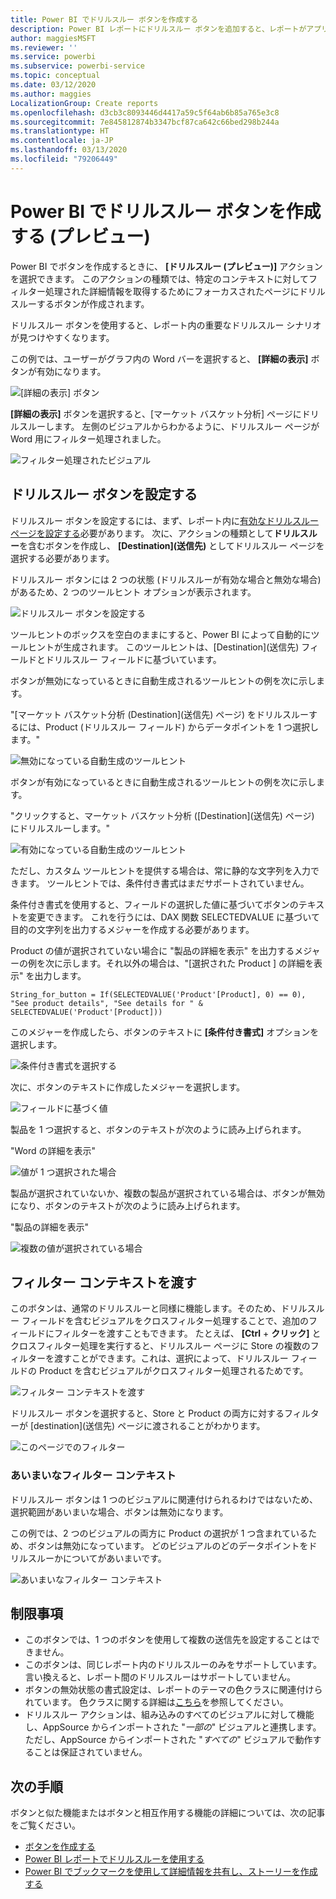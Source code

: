 ```yaml
---
title: Power BI でドリルスルー ボタンを作成する
description: Power BI レポートにドリルスルー ボタンを追加すると、レポートがアプリのように動作して、ユーザーとの連携を深めることができます。
author: maggiesMSFT
ms.reviewer: ''
ms.service: powerbi
ms.subservice: powerbi-service
ms.topic: conceptual
ms.date: 03/12/2020
ms.author: maggies
LocalizationGroup: Create reports
ms.openlocfilehash: d3cb3c8093446d4417a59c5f64ab6b85a765e3c8
ms.sourcegitcommit: 7e845812874b3347bcf87ca642c66bed298b244a
ms.translationtype: HT
ms.contentlocale: ja-JP
ms.lasthandoff: 03/13/2020
ms.locfileid: "79206449"
---
```

# <a name="create-a-drill-through-button-in-power-bi-preview"></a>Power BI でドリルスルー ボタンを作成する (プレビュー)

Power BI でボタンを作成するときに、 **[ドリルスルー (プレビュー)]** アクションを選択できます。 このアクションの種類では、特定のコンテキストに対してフィルター処理された詳細情報を取得するためにフォーカスされたページにドリルスルーするボタンが作成されます。

ドリルスルー ボタンを使用すると、レポート内の重要なドリルスルー シナリオが見つけやすくなります。

この例では、ユーザーがグラフ内の Word バーを選択すると、 **[詳細の表示]** ボタンが有効になります。

![[詳細の表示] ボタン](media/desktop-drill-through-buttons/power-bi-drill-through-visual-button.png)

**[詳細の表示]** ボタンを選択すると、[マーケット バスケット分析] ページにドリルスルーします。 左側のビジュアルからわかるように、ドリルスルー ページが Word 用にフィルター処理されました。

![フィルター処理されたビジュアル](media/desktop-drill-through-buttons/power-bi-drill-through-destination.png)

## <a name="set-up-a-drill-through-button"></a>ドリルスルー ボタンを設定する

ドリルスルー ボタンを設定するには、まず、レポート内に[有効なドリルスルー ページを設定する](desktop-drillthrough.md)必要があります。 次に、アクションの種類として**ドリルスルー**を含むボタンを作成し、 **[Destination]\(送信先\)** としてドリルスルー ページを選択する必要があります。

ドリルスルー ボタンには 2 つの状態 (ドリルスルーが有効な場合と無効な場合) があるため、2 つのツールヒント オプションが表示されます。

![ドリルスルー ボタンを設定する](media/desktop-drill-through-buttons/power-bi-create-drill-through-button.png)

ツールヒントのボックスを空白のままにすると、Power BI によって自動的にツールヒントが生成されます。 このツールヒントは、[Destination]\(送信先\) フィールドとドリルスルー フィールドに基づいています。

ボタンが無効になっているときに自動生成されるツールヒントの例を次に示します。

"[マーケット バスケット分析 (Destination]\(送信先\) ページ) をドリルスルーするには、Product (ドリルスルー フィールド) からデータポイントを 1 つ選択します。"

![無効になっている自動生成のツールヒント](media/desktop-drill-through-buttons/power-bi-drill-through-tooltip-disabled.png)

ボタンが有効になっているときに自動生成されるツールヒントの例を次に示します。

"クリックすると、マーケット バスケット分析 ([Destination]\(送信先\) ページ) にドリルスルーします。"

![有効になっている自動生成のツールヒント](media/desktop-drill-through-buttons/power-bi-drill-through-visual-button.png)

ただし、カスタム ツールヒントを提供する場合は、常に静的な文字列を入力できます。 ツールヒントでは、条件付き書式はまだサポートされていません。

条件付き書式を使用すると、フィールドの選択した値に基づいてボタンのテキストを変更できます。 これを行うには、DAX 関数 SELECTEDVALUE に基づいて目的の文字列を出力するメジャーを作成する必要があります。

Product の値が選択されていない場合に "製品の詳細を表示" を出力するメジャーの例を次に示します。それ以外の場合は、"[選択された Product ] の詳細を表示" を出力します。

```
String_for_button = If(SELECTEDVALUE('Product'[Product], 0) == 0), "See product details", "See details for " & SELECTEDVALUE('Product'[Product]))
```

このメジャーを作成したら、ボタンのテキストに **[条件付き書式]** オプションを選択します。

![条件付き書式を選択する](media/desktop-drill-through-buttons/power-bi-button-conditional-tooltip.png)

次に、ボタンのテキストに作成したメジャーを選択します。

![フィールドに基づく値](media/desktop-drill-through-buttons/power-bi-conditional-measure.png)

製品を 1 つ選択すると、ボタンのテキストが次のように読み上げられます。

"Word の詳細を表示"

![値が 1 つ選択された場合](media/desktop-drill-through-buttons/power-bi-conditional-button-text.png)

製品が選択されていないか、複数の製品が選択されている場合は、ボタンが無効になり、ボタンのテキストが次のように読み上げられます。

"製品の詳細を表示"

![複数の値が選択されている場合](media/desktop-drill-through-buttons/power-bi-button-conditional-text-2.png)

## <a name="pass-filter-context"></a>フィルター コンテキストを渡す

このボタンは、通常のドリルスルーと同様に機能します。そのため、ドリルスルー フィールドを含むビジュアルをクロスフィルター処理することで、追加のフィールドにフィルターを渡すこともできます。 たとえば、 **[Ctrl** + **クリック]** とクロスフィルター処理を実行すると、ドリルスルー ページに Store の複数のフィルターを渡すことができます。これは、選択によって、ドリルスルー フィールドの Product を含むビジュアルがクロスフィルター処理されるためです。

![フィルター コンテキストを渡す](media/desktop-drill-through-buttons/power-bi-cross-filter-drill-through-button.png)

ドリルスルー ボタンを選択すると、Store と Product の両方に対するフィルターが [destination]\(送信先\) ページに渡されることがわかります。

![このページでのフィルター](media/desktop-drill-through-buttons/power-bi-button-filters-passed-through.png)

### <a name="ambiguous-filter-context"></a>あいまいなフィルター コンテキスト

ドリルスルー ボタンは 1 つのビジュアルに関連付けられるわけではないため、選択範囲があいまいな場合、ボタンは無効になります。

この例では、2 つのビジュアルの両方に Product の選択が 1 つ含まれているため、ボタンは無効になっています。 どのビジュアルのどのデータポイントをドリルスルーかについてがあいまいです。

![あいまいなフィルター コンテキスト](media/desktop-drill-through-buttons/power-bi-button-disabled-ambiguity.png)

## <a name="limitations"></a>制限事項

- このボタンでは、1 つのボタンを使用して複数の送信先を設定することはできません。
- このボタンは、同じレポート内のドリルスルーのみをサポートしています。言い換えると、レポート間のドリルスルーはサポートしていません。
- ボタンの無効状態の書式設定は、レポートのテーマの色クラスに関連付けられています。 色クラスに関する詳細は[こちら](desktop-report-themes.md#setting-structural-colors)を参照してください。
- ドリルスルー アクションは、組み込みのすべてのビジュアルに対して機能し、AppSource からインポートされた "*一部の*" ビジュアルと連携します。 ただし、AppSource からインポートされた "*すべての*" ビジュアルで動作することは保証されていません。

## <a name="next-steps"></a>次の手順
ボタンと似た機能またはボタンと相互作用する機能の詳細については、次の記事をご覧ください。

* [ボタンを作成する](desktop-buttons.md)
* [Power BI レポートでドリルスルーを使用する](desktop-drillthrough.md)
* [Power BI でブックマークを使用して詳細情報を共有し、ストーリーを作成する](desktop-bookmarks.md)

